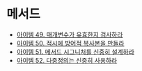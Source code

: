 # 메서드

* [아이템 49. 매개변수가 유효한지 검사하라](https://github.com/yjh2569/books/tree/main/Effective_Java/Ch08/Item49.md)
* [아이템 50. 적시에 방어적 복사본을 만들라](https://github.com/yjh2569/books/tree/main/Effective_Java/Ch08/Item50.md)
* [아이템 51. 메서드 시그니처를 신중히 설계하라](https://github.com/yjh2569/books/tree/main/Effective_Java/Ch08/Item51.md)
* [아이템 52. 다중정의는 신중히 사용하라](https://github.com/yjh2569/books/tree/main/Effective_Java/Ch08/Item52.md)
